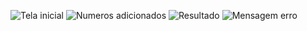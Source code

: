 ![Tela inicial](imagens_projeto/1.png)
![Numeros adicionados](imagens_projeto/2.png)
![Resultado](imagens_projeto/3.png)
![Mensagem erro](imagens_projeto/4.png)

